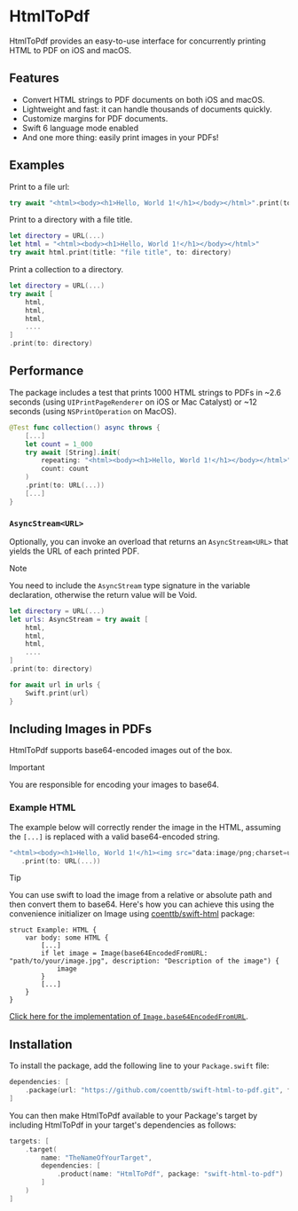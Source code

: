 # HtmlToPdf

HtmlToPdf provides an easy-to-use interface for concurrently printing HTML to PDF on iOS and macOS.

## Features

- Convert HTML strings to PDF documents on both iOS and macOS.
- Lightweight and fast: it can handle thousands of documents quickly.
- Customize margins for PDF documents.
- Swift 6 language mode enabled
- And one more thing: easily print images in your PDFs!

## Examples

Print to a file url:
```swift
try await "<html><body><h1>Hello, World 1!</h1></body></html>".print(to: URL(...))
```
Print to a directory with a file title.
```swift
let directory = URL(...)
let html = "<html><body><h1>Hello, World 1!</h1></body></html>"
try await html.print(title: "file title", to: directory)
```

Print a collection to a directory.
```swift
let directory = URL(...)
try await [
    html,
    html,
    html,
    ....
]
.print(to: directory)
```

## Performance

The package includes a test that prints 1000 HTML strings to PDFs in ~2.6 seconds (using ``UIPrintPageRenderer`` on iOS or Mac Catalyst) or ~12 seconds (using ``NSPrintOperation`` on MacOS).

```swift
@Test func collection() async throws {
    [...]
    let count = 1_000
    try await [String].init(
        repeating: "<html><body><h1>Hello, World 1!</h1></body></html>",
        count: count
    )
    .print(to: URL(...))
    [...]
}
```

### ``AsyncStream<URL>``

Optionally, you can invoke an overload that returns an ``AsyncStream<URL>`` that yields the URL of each printed PDF.
> [!NOTE] 
> You need to include the ``AsyncStream`` type signature in the variable declaration, otherwise the return value will be Void.

```swift
let directory = URL(...)
let urls: AsyncStream = try await [
    html,
    html,
    html,
    ....
]
.print(to: directory)

for await url in urls {
    Swift.print(url)
}
```

## Including Images in PDFs

HtmlToPdf supports base64-encoded images out of the box.

> [!Important]
> You are responsible for encoding your images to base64.

### Example HTML
The example below will correctly render the image in the HTML, assuming the `[...]` is replaced with a valid base64-encoded string.

```swift
"<html><body><h1>Hello, World 1!</h1><img src="data:image/png;charset=utf-8;base64, [...]" alt="imageDescription"></body></html>"
   .print(to: URL(...))
```

> [!Tip]
> You can use swift to load the image from a relative or absolute path and then convert them to base64.
> Here's how you can achieve this using the convenience initializer on Image using [coenttb/swift-html](https://www.github.com/coenttb/swift-html) package:
> ```
> struct Example: HTML {
>     var body: some HTML {
>         [...]
>         if let image = Image(base64EncodedFromURL: "path/to/your/image.jpg", description: "Description of the image") {
>             image
>         }
>         [...]
>     }
> } 
> ```
> [Click here for the implementation of `Image.base64EncodedFromURL`](https://github.com/coenttb/swift-html/blob/main/Sources/HTML/Image.swift).



## Installation

To install the package, add the following line to your `Package.swift` file:

```swift
dependencies: [
    .package(url: "https://github.com/coenttb/swift-html-to-pdf.git", from: "0.1.0")
]
```

You can then make HtmlToPdf available to your Package's target by including HtmlToPdf in your target's dependencies as follows:
```swift
targets: [
    .target(
        name: "TheNameOfYourTarget",
        dependencies: [
            .product(name: "HtmlToPdf", package: "swift-html-to-pdf")
        ]
    )
]
```
